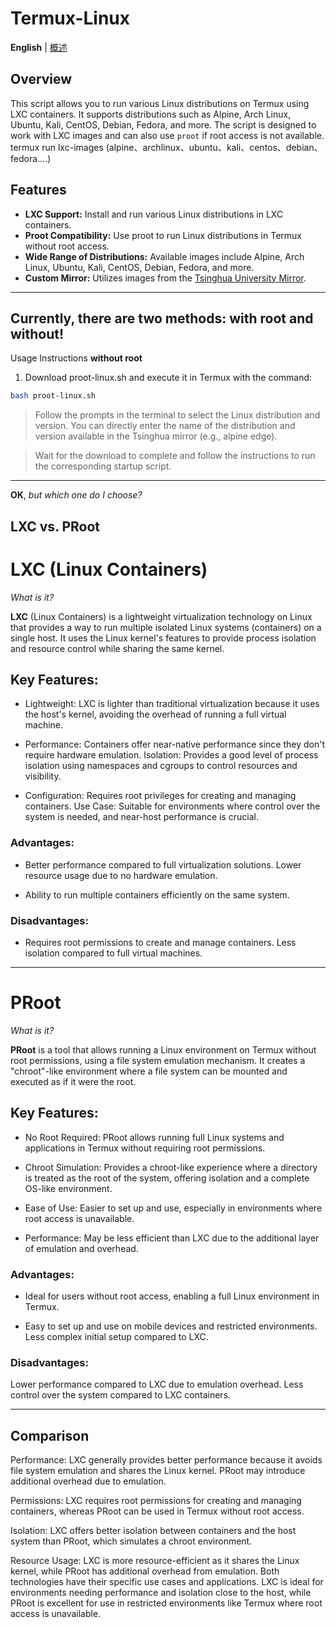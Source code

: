 # Termux-Linux
**English** | [概述](https://github.com/whyakari/termux-linux/README_CN.md)

## Overview
This script allows you to run various Linux distributions on Termux using LXC containers. It supports distributions such as Alpine, Arch Linux, Ubuntu, Kali, CentOS, Debian, Fedora, and more. The script is designed to work with LXC images and can also use `proot` if root access is not available.
termux run lxc-images (alpine、archlinux、ubuntu、kali、centos、debian、fedora....)

## Features
- **LXC Support:** Install and run various Linux distributions in LXC containers.
- **Proot Compatibility:** Use proot to run Linux distributions in Termux without root access.
- **Wide Range of Distributions:** Available images include Alpine, Arch Linux, Ubuntu, Kali, CentOS, Debian, Fedora, and more.
- **Custom Mirror:** Utilizes images from the [Tsinghua University Mirror](https://mirrors.tuna.tsinghua.edu.cn/lxc-images/images/).

-----

## Currently, there are two methods: with root and without!

Usage Instructions **without root**
1. Download proot-linux.sh and execute it in Termux with the command:
```bash
bash proot-linux.sh
```
> Follow the prompts in the terminal to select the Linux distribution and version. You can directly enter the name of the distribution and version available in the Tsinghua mirror (e.g., alpine edge).

> Wait for the download to complete and follow the instructions to run the corresponding startup script.

-----

**OK**, _but which one do I choose?_

## LXC vs. PRoot

# LXC (Linux Containers)
_What is it?_

**LXC** (Linux Containers) is a lightweight virtualization technology on Linux that provides a way to run multiple isolated Linux systems (containers) on a single host. It uses the Linux kernel's features to provide process isolation and resource control while sharing the same kernel.

## Key Features:

- Lightweight: LXC is lighter than traditional virtualization because it uses the host's kernel, avoiding the overhead of running a full virtual machine.

- Performance: Containers offer near-native performance since they don't require hardware emulation.
Isolation: Provides a good level of process isolation using namespaces and cgroups to control resources and visibility.

- Configuration: Requires root privileges for creating and managing containers.
Use Case: Suitable for environments where control over the system is needed, and near-host performance is crucial.

### Advantages:

- Better performance compared to full virtualization solutions.
Lower resource usage due to no hardware emulation.

- Ability to run multiple containers efficiently on the same system.

### Disadvantages:

- Requires root permissions to create and manage containers.
Less isolation compared to full virtual machines.

-------

# PRoot
_What is it?_

**PRoot** is a tool that allows running a Linux environment on Termux without root permissions, using a file system emulation mechanism. It creates a "chroot"-like environment where a file system can be mounted and executed as if it were the root.

## Key Features:

- No Root Required: PRoot allows running full Linux systems and applications in Termux without requiring root permissions.

- Chroot Simulation: Provides a chroot-like experience where a directory is treated as the root of the system, offering isolation and a complete OS-like environment.
  
- Ease of Use: Easier to set up and use, especially in environments where root access is unavailable.
  
- Performance: May be less efficient than LXC due to the additional layer of emulation and overhead.

### Advantages:

- Ideal for users without root access, enabling a full Linux environment in Termux.

- Easy to set up and use on mobile devices and restricted environments.
Less complex initial setup compared to LXC.

### Disadvantages:

Lower performance compared to LXC due to emulation overhead.
Less control over the system compared to LXC containers.

-----

## Comparison

Performance: LXC generally provides better performance because it avoids file system emulation and shares the Linux kernel. PRoot may introduce additional overhead due to emulation.

Permissions: LXC requires root permissions for creating and managing containers, whereas PRoot can be used in Termux without root access.

Isolation: LXC offers better isolation between containers and the host system than PRoot, which simulates a chroot environment.

Resource Usage: LXC is more resource-efficient as it shares the Linux kernel, while PRoot has additional overhead from emulation.
Both technologies have their specific use cases and applications. LXC is ideal for environments needing performance and isolation close to the host, while PRoot is excellent for use in restricted environments like Termux where root access is unavailable.

